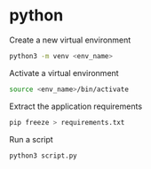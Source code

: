 # python

Create a new virtual environment
```bash
python3 -m venv <env_name>
```

Activate a virtual environment
```bash
source <env_name>/bin/activate
```

Extract the application requirements
```bash
pip freeze > requirements.txt
```

Run a script
```bash
python3 script.py
```